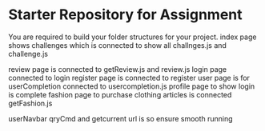 # Starter Repository for Assignment
You are required to build your folder structures for your project.
index page shows challenges which is connected to show all challnges.js and challenge.js

review page is connected to getReview.js and review.js
login page connected to login
register page is connected to register
user page is for userCompletion connected to usercompletion.js
profile page to show login is complete
fashion page to purchase clothing articles is connected getFashion.js 

userNavbar qryCmd and getcurrent url is so ensure smooth running